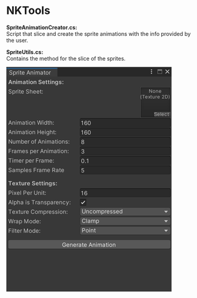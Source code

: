 # NKTools

**SpriteAnimationCreator.cs:** <br />
   Script that slice and create the sprite animations with the info provided by the user. <br />
  
**SpriteUtils.cs:** <br />
   Contains the method for the slice of the sprites. <br />

![Sprite Animator](/Images/SpriteAnimator.png)
